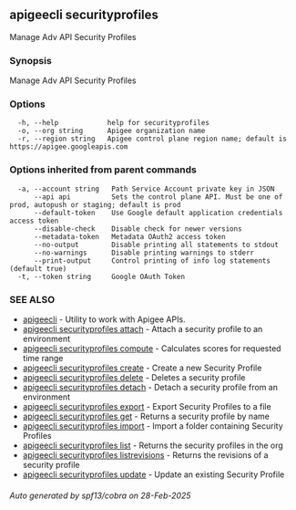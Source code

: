 ## apigeecli securityprofiles

Manage Adv API Security Profiles

### Synopsis

Manage Adv API Security Profiles

### Options

```
  -h, --help            help for securityprofiles
  -o, --org string      Apigee organization name
  -r, --region string   Apigee control plane region name; default is https://apigee.googleapis.com
```

### Options inherited from parent commands

```
  -a, --account string   Path Service Account private key in JSON
      --api api          Sets the control plane API. Must be one of prod, autopush or staging; default is prod
      --default-token    Use Google default application credentials access token
      --disable-check    Disable check for newer versions
      --metadata-token   Metadata OAuth2 access token
      --no-output        Disable printing all statements to stdout
      --no-warnings      Disable printing warnings to stderr
      --print-output     Control printing of info log statements (default true)
  -t, --token string     Google OAuth Token
```

### SEE ALSO

* [apigeecli](apigeecli.md)	 - Utility to work with Apigee APIs.
* [apigeecli securityprofiles attach](apigeecli_securityprofiles_attach.md)	 - Attach a security profile to an environment
* [apigeecli securityprofiles compute](apigeecli_securityprofiles_compute.md)	 - Calculates scores for requested time range
* [apigeecli securityprofiles create](apigeecli_securityprofiles_create.md)	 - Create a new Security Profile
* [apigeecli securityprofiles delete](apigeecli_securityprofiles_delete.md)	 - Deletes a security profile
* [apigeecli securityprofiles detach](apigeecli_securityprofiles_detach.md)	 - Detach a security profile from an environment
* [apigeecli securityprofiles export](apigeecli_securityprofiles_export.md)	 - Export Security Profiles to a file
* [apigeecli securityprofiles get](apigeecli_securityprofiles_get.md)	 - Returns a security profile by name
* [apigeecli securityprofiles import](apigeecli_securityprofiles_import.md)	 - Import a folder containing Security Profiles
* [apigeecli securityprofiles list](apigeecli_securityprofiles_list.md)	 - Returns the security profiles in the org
* [apigeecli securityprofiles listrevisions](apigeecli_securityprofiles_listrevisions.md)	 - Returns the revisions of a security profile
* [apigeecli securityprofiles update](apigeecli_securityprofiles_update.md)	 - Update an existing Security Profile

###### Auto generated by spf13/cobra on 28-Feb-2025
